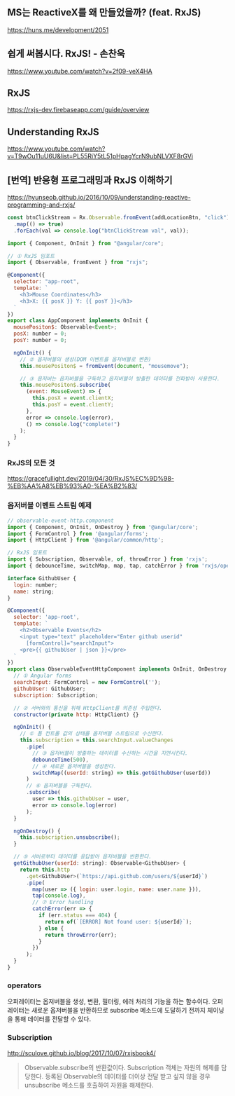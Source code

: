 ## MS는 ReactiveX를 왜 만들었을까? (feat. RxJS)

https://huns.me/development/2051

## 쉽게 써봅시다. RxJS! - 손찬욱

https://www.youtube.com/watch?v=2f09-veX4HA

## RxJS

https://rxjs-dev.firebaseapp.com/guide/overview

## Understanding RxJS

https://www.youtube.com/watch?v=T9wOu11uU6U&list=PL55RiY5tL51pHpagYcrN9ubNLVXF8rGVi

## [번역] 반응형 프로그래밍과 RxJS 이해하기

https://hyunseob.github.io/2016/10/09/understanding-reactive-programming-and-rxjs/

```js
const btnClickStream = Rx.Observable.fromEvent(addLocationBtn, "click")
  .map(() => true)
  .forEach(val => console.log("btnClickStream val", val));
```

```js
import { Component, OnInit } from "@angular/core";

// ① RxJS 임포트
import { Observable, fromEvent } from "rxjs";

@Component({
  selector: "app-root",
  template: `
    <h3>Mouse Coordinates</h3>
    <h3>X: {{ posX }} Y: {{ posY }}</h3>
  `
})
export class AppComponent implements OnInit {
  mousePositon$: Observable<Event>;
  posX: number = 0;
  posY: number = 0;

  ngOnInit() {
    // ② 옵저버블의 생성(DOM 이벤트를 옵저버블로 변환)
    this.mousePositon$ = fromEvent(document, "mousemove");

    // ③ 옵저버는 옵저버블을 구독하고 옵저버블이 방출한 데이터를 전파받아 사용한다.
    this.mousePositon$.subscribe(
      (event: MouseEvent) => {
        this.posX = event.clientX;
        this.posY = event.clientY;
      },
      error => console.log(error),
      () => console.log("complete!")
    );
  }
}
```

### RxJS의 모든 것

https://gracefullight.dev/2019/04/30/RxJS%EC%9D%98-%EB%AA%A8%EB%93%A0-%EA%B2%83/

### 옵저버블 이벤트 스트림 예제

```js
// observable-event-http.component
import { Component, OnInit, OnDestroy } from '@angular/core';
import { FormControl } from '@angular/forms';
import { HttpClient } from '@angular/common/http';

// RxJS 임포트
import { Subscription, Observable, of, throwError } from 'rxjs';
import { debounceTime, switchMap, map, tap, catchError } from 'rxjs/operators';

interface GithubUser {
  login: number;
  name: string;
}

@Component({
  selector: 'app-root',
  template: `
    <h2>Observable Events</h2>
    <input type="text" placeholder="Enter github userid"
      [formControl]="searchInput">
    <pre>{{ githubUser | json }}</pre>
  `
})
export class ObservableEventHttpComponent implements OnInit, OnDestroy {
  // ① Angular forms
  searchInput: FormControl = new FormControl('');
  githubUser: GithubUser;
  subscription: Subscription;

  // ② 서버와의 통신을 위해 HttpClient를 의존성 주입한다.
  constructor(private http: HttpClient) {}

  ngOnInit() {
    // ① 폼 컨트롤 값의 상태를 옵저버블 스트림으로 수신한다.
    this.subscription = this.searchInput.valueChanges
      .pipe(
        // ③ 옵저버블이 방출하는 데이터를 수신하는 시간을 지연시킨다.
        debounceTime(500),
        // ④ 새로운 옵저버블을 생성한다.
        switchMap((userId: string) => this.getGithubUser(userId))
      )
      // ⑥ 옵저버블을 구독한다.
      .subscribe(
        user => this.githubUser = user,
        error => console.log(error)
      );
  }

  ngOnDestroy() {
    this.subscription.unsubscribe();
  }

  // ⑤ 서버로부터 데이터를 응답받아 옵저버블을 반환한다.
  getGithubUser(userId: string): Observable<GithubUser> {
    return this.http
      .get<GithubUser>(`https://api.github.com/users/${userId}`)
      .pipe(
        map(user => ({ login: user.login, name: user.name })),
        tap(console.log),
        // ⑦ Error handling
        catchError(err => {
          if (err.status === 404) {
            return of(`[ERROR] Not found user: ${userId}`);
          } else {
            return throwError(err);
          }
        })
      );
  }
}
```

### operators

오퍼레이터는 옵저버블을 생성, 변환, 필터링, 에러 처리의 기능을 하는 함수이다. 오퍼레이터는 새로운 옵저버블을 반환하므로 subscribe 메소드에 도달하기 전까지 체이닝을 통해 데이터를 전달할 수 있다.

### Subscription

http://sculove.github.io/blog/2017/10/07/rxjsbook4/

> Observable.subscribe의 반환값이다. Subscription 객체는 자원의 해제를 담당한다. 등록된 Observable의 데이터를 더이상 전달 받고 싶지 않을 경우 unsubscribe 메소드를 호출하여 자원을 해제한다.
